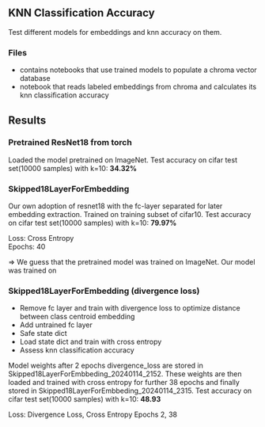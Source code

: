 ## KNN Classification Accuracy
Test different models for embeddings and knn accuracy on them.

### Files
- contains notebooks that use trained models to populate a chroma vector database
- notebook that reads labeled embeddings from chroma and calculates its knn classification accuracy

## Results

### Pretrained ResNet18 from torch
Loaded the model pretrained on ImageNet.
Test accuracy on cifar test set(10000 samples) with k=10: **34.32%**  


### Skipped18LayerForEmbedding 
Our own adoption of resnet18 with the fc-layer separated for later embedding extraction.
Trained on training subset of cifar10.
Test accuracy on cifar test set(10000 samples) with k=10: **79.97%** 

Loss: Cross Entropy  
Epochs: 40

=> We guess that the pretrained model was trained on ImageNet. Our model was trained on

### Skipped18LayerForEmbedding (divergence loss)
- Remove fc layer and train with divergence loss to optimize distance between class centroid embedding
- Add untrained fc layer
- Safe state dict
- Load state dict and train with cross entropy
- Assess knn classification accuracy

Model weights after 2 epochs divergence_loss are stored in Skipped18LayerForEmbbeding_20240114_2152.
These weights are then loaded and trained with cross entropy for further 38 epochs and finally stored in
Skipped18LayerForEmbbeding_20240114_2315.
Test accuracy on cifar test set(10000 samples) with k=10: **48.93**

Loss: Divergence Loss, Cross Entropy
Epochs 2, 38

